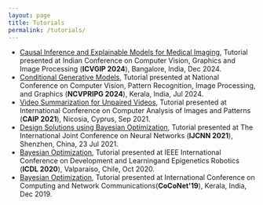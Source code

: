 ```yaml
---
layout: page
title: Tutorials
permalink: /tutorials/
---
```

  * [Causal Inference and Explainable Models for Medical Imaging](https://icvgip.in/tutorials), Tutorial presented at Indian Conference on Computer Vision, Graphics and Image Processing (**ICVGIP 2024**), Bangalore, India, Dec 2024.
  * [Conditional Generative Models](https://ncvpripg2024.github.io/tutorials.html), Tutorial presented at National Conference on Computer Vision, Pattern Recognition, Image Processing, and Graphics (**NCVPRIPG 2024**), Kerala, India, Jul 2024.
  * [Video Summarization for Unpaired Videos](http://cyprusconferences.org/caip2021/tutorials/), Tutorial presented at International Conference on Computer Analysis of Images and Patterns (**CAIP 2021**), Nicosia, Cyprus, Sep 2021.
  * [Design Solutions using Bayesian Optimization](https://www.ijcnn.org/tutorials), Tutorial presented at The International Joint Conference on Neural Networks (**IJCNN 2021**), Shenzhen, China, 23 Jul 2021.
  * [Bayesian Optimization](https://cdstc.gitlab.io/icdl-2020/program/tutorials/), Tutorial presented at IEEE International Conference on Development and Learningand Epigenetics Robotics (**ICDL 2020**), Valparaíso, Chile, Oct 2020.
  * [Bayesian Optimization](http://coconet-conference.org/2019/?q=tutorials), Tutorial presented at International Conference on Computing and Network Communications(**CoCoNet'19**), Kerala, India, Dec 2019. 
